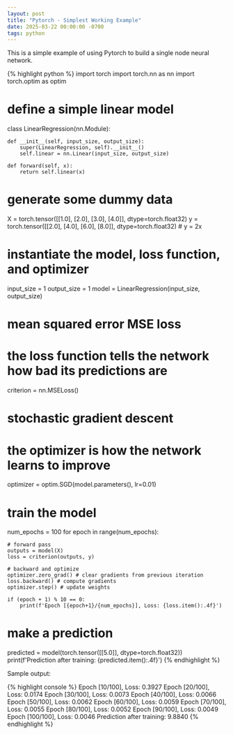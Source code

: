 ```yaml
---
layout: post
title: "Pytorch - Simplest Working Example"
date: 2025-03-22 00:00:00 -0700
tags: python
---
```


This is a simple example of using Pytorch to build a single node neural network.

{% highlight python %}
import torch
import torch.nn as nn
import torch.optim as optim

# define a simple linear model
class LinearRegression(nn.Module):
    
    def __init__(self, input_size, output_size):
        super(LinearRegression, self).__init__()
        self.linear = nn.Linear(input_size, output_size)

    def forward(self, x):
        return self.linear(x)

# generate some dummy data
X = torch.tensor([[1.0], [2.0], [3.0], [4.0]], dtype=torch.float32)
y = torch.tensor([[2.0], [4.0], [6.0], [8.0]], dtype=torch.float32) # y = 2x

# instantiate the model, loss function, and optimizer
input_size = 1
output_size = 1
model = LinearRegression(input_size, output_size)

# mean squared error MSE loss
# the loss function tells the network how bad its predictions are
criterion = nn.MSELoss()

# stochastic gradient descent
# the optimizer is how the network learns to improve
optimizer = optim.SGD(model.parameters(), lr=0.01) 

# train the model
num_epochs = 100
for epoch in range(num_epochs):
    
    # forward pass
    outputs = model(X)
    loss = criterion(outputs, y)

    # backward and optimize
    optimizer.zero_grad() # clear gradients from previous iteration
    loss.backward() # compute gradients
    optimizer.step() # update weights

    if (epoch + 1) % 10 == 0:
        print(f'Epoch [{epoch+1}/{num_epochs}], Loss: {loss.item():.4f}')

# make a prediction
predicted = model(torch.tensor([[5.0]], dtype=torch.float32))
print(f'Prediction after training: {predicted.item():.4f}')
{% endhighlight %}

Sample output:

{% highlight console %}
Epoch [10/100], Loss: 0.3927
Epoch [20/100], Loss: 0.0174
Epoch [30/100], Loss: 0.0073
Epoch [40/100], Loss: 0.0066
Epoch [50/100], Loss: 0.0062
Epoch [60/100], Loss: 0.0059
Epoch [70/100], Loss: 0.0055
Epoch [80/100], Loss: 0.0052
Epoch [90/100], Loss: 0.0049
Epoch [100/100], Loss: 0.0046
Prediction after training: 9.8840
{% endhighlight %}
